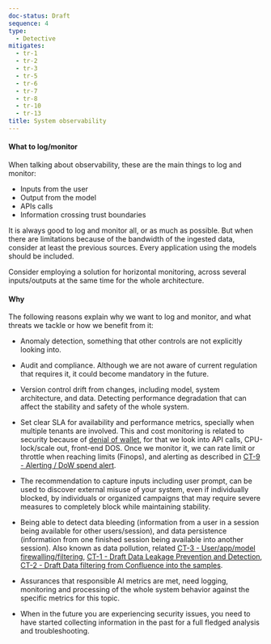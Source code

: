 ```yaml
---
doc-status: Draft
sequence: 4
type:
  - Detective
mitigates:
  - tr-1
  - tr-2
  - tr-3
  - tr-5
  - tr-6
  - tr-7
  - tr-8
  - tr-10
  - tr-13
title: System observability
---
```


#### What to log/monitor

When talking about observability, these are the main things to log and monitor:

- Inputs from the user
- Output from the model
- APIs calls
- Information crossing trust boundaries

It is always good to log and monitor all, or as much as possible. But when there are limitations because of the bandwidth of the ingested data, consider at least the previous sources. Every application using the models should be included.

Consider employing a solution for horizontal monitoring, across several inputs/outputs at the same time for the whole architecture.


#### Why

The following reasons explain why we want to log and monitor, and what threats we tackle or how we benefit from it:

- Anomaly detection, something that other controls are not explicitly looking into.
- Audit and compliance. Although we are not aware of current regulation that requires it, it could become mandatory in the future.
- Version control drift from changes, including model, system architecture, and data. Detecting performance degradation that can affect the stability and safety of the whole system.
  
- Set clear SLA for availability and performance metrics, specially when multiple tenants are involved. This and cost monitoring is related to security because of [denial of wallet](#TR-7), for that we look into API calls, CPU-lock/scale out, front-end DOS. Once we monitor it, we can rate limit or throttle when reaching limits (Finops), and alerting as described in [CT-9	-	Alerting / DoW spend alert](#CT-9).

- The recommendation to capture inputs including user prompt, can be used to discover external misuse of your system, even if individually blocked, by individuals or organized campaigns that may require severe measures to completely block while maintaining stability.

- Being able to detect data bleeding (information from a user in a session being available for other users/session), and data persistence (information from one finished session being available into another session). Also known as data pollution, related [CT-3 - User/app/model firewalling/filtering](#CT-3), [CT-1 - Draft	Data Leakage Prevention and Detection](#CT-1), [CT-2 - Draft	Data filtering from Confluence into the samples](#CT-2).

- Assurances that responsible AI metrics are met, need logging, monitoring and processing of the whole system behavior against the specific metrics for this topic. 

- When in the future you are experiencing security issues, you need to have started collecting information in the past for a full fledged analysis and troubleshooting.
